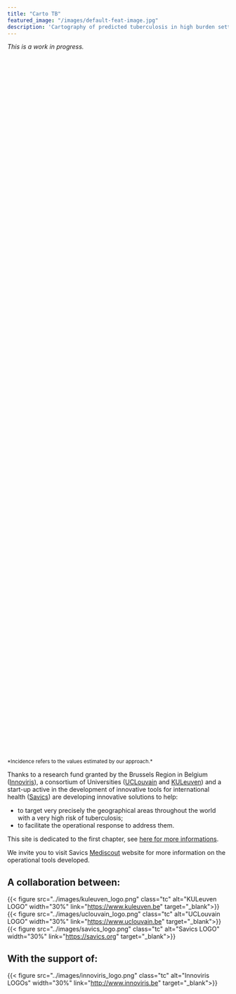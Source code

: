 ```yaml
---
title: "Carto TB"
featured_image: "/images/default-feat-image.jpg"
description: 'Cartography of predicted tuberculosis in high burden settings'
---
```


*This is a work in progress.*

<div id="mapid" style="height: 40vh;"></div>
<small>*Incidence refers to the values estimated by our approach.*</small>

<script src="https://unpkg.com/leaflet@1.4.0/dist/leaflet.js" integrity="sha512-QVftwZFqvtRNi0ZyCtsznlKSWOStnDORoefr1enyq5mVL4tmKB3S/EnC3rRJcxCPavG10IcrVGSmPh6Qw5lwrg==" crossorigin=""></script>
<script type="text/javascript" src="../tbassets/map_front.js"></script>

Thanks to a research fund granted by the Brussels Region in Belgium ([Innoviris](https://www.innoviris.be)), a consortium of Universities ([UCLouvain](https://uclouvain.be/) and [KULeuven](https://www.kuleuven.be)) and a start-up active in the development of innovative tools for international health ([Savics](http://www.savics/org)) are developing innovative solutions to help:

- to target very precisely the geographical areas throughout the world with a very high risk of tuberculosis;
- to facilitate the operational response to address them.

This site is dedicated to the first chapter, see [here for more informations](about).

We invite you to visit Savics [Mediscout](https://www.savics.org/mediscout) website for more information on the operational tools developed.

## A collaboration between:

{{< figure src="../images/kuleuven_logo.png" class="tc" alt="KULeuven LOGO" width="30%" link="https://www.kuleuven.be" target="_blank">}}
{{< figure src="../images/uclouvain_logo.png" class="tc" alt="UCLouvain LOGO" width="30%" link="https://www.uclouvain.be" target="_blank">}}
{{< figure src="../images/savics_logo.png" class="tc" alt="Savics LOGO" width="30%" link="https://savics.org" target="_blank">}}

## With the support of:

{{< figure src="../images/innoviris_logo.png" class="tc" alt="Innoviris LOGOs" width="30%" link="http://www.innoviris.be" target="_blank">}}
